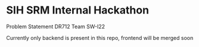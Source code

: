 # SIH SRM Internal Hackathon
Problem Statement DR712
Team SW-I22

Currently only backend is present in this repo, frontend will be merged soon
